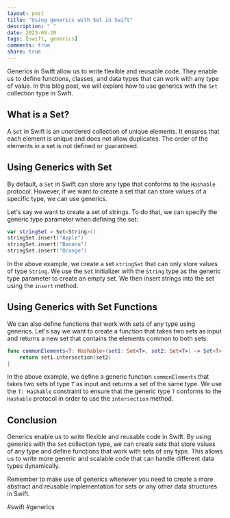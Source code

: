 ```yaml
---
layout: post
title: "Using generics with Set in Swift"
description: " "
date: 2023-09-20
tags: [swift, generics]
comments: true
share: true
---
```


Generics in Swift allow us to write flexible and reusable code. They enable us to define functions, classes, and data types that can work with any type of value. In this blog post, we will explore how to use generics with the `Set` collection type in Swift.

## What is a Set?

A `Set` in Swift is an unordered collection of unique elements. It ensures that each element is unique and does not allow duplicates. The order of the elements in a set is not defined or guaranteed.

## Using Generics with Set

By default, a `Set` in Swift can store any type that conforms to the `Hashable` protocol. However, if we want to create a set that can store values of a specific type, we can use generics.

Let's say we want to create a set of strings. To do that, we can specify the generic type parameter when defining the set:

```swift
var stringSet = Set<String>()
stringSet.insert("Apple")
stringSet.insert("Banana")
stringSet.insert("Orange")
```

In the above example, we create a set `stringSet` that can only store values of type `String`. We use the `Set` initializer with the `String` type as the generic type parameter to create an empty set. We then insert strings into the set using the `insert` method.

## Using Generics with Set Functions

We can also define functions that work with sets of any type using generics. Let's say we want to create a function that takes two sets as input and returns a new set that contains the elements common to both sets.

```swift
func commonElements<T: Hashable>(set1: Set<T>, set2: Set<T>) -> Set<T> {
    return set1.intersection(set2)
}
```

In the above example, we define a generic function `commonElements` that takes two sets of type `T` as input and returns a set of the same type. We use the `T: Hashable` constraint to ensure that the generic type `T` conforms to the `Hashable` protocol in order to use the `intersection` method.

## Conclusion

Generics enable us to write flexible and reusable code in Swift. By using generics with the `Set` collection type, we can create sets that store values of any type and define functions that work with sets of any type. This allows us to write more generic and scalable code that can handle different data types dynamically.

Remember to make use of generics whenever you need to create a more abstract and reusable implementation for sets or any other data structures in Swift.

#swift #generics